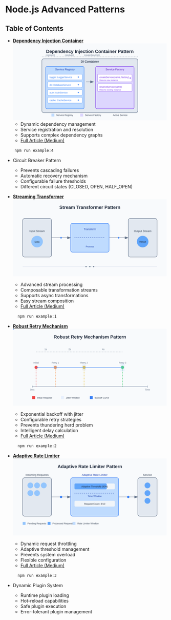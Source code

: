 
# Node.js Advanced Patterns

## Table of Contents

- **[Dependency Injection Container](./examples/DependencyInjectionContainer.js)**
![Dependency Injection Container](./assets/img/di-container-diagram.svg)
    - Dynamic dependency management
    - Service registration and resolution
    - Supports complex dependency graphs
    - [Full Article (Medium)](https://v-checha.medium.com/node-js-advanced-patterns-dependency-injection-container-45938e88e873)

```bash
    npm run example:4
```

- Circuit Breaker Pattern
    - Prevents cascading failures
    - Automatic recovery mechanism
    - Configurable failure thresholds
    - Different circuit states (CLOSED, OPEN, HALF_OPEN)


- **[Streaming Transformer](./examples/StreamTransformer.js)**
![Stream Transformer](./assets/img/stream-transformer-diagram.svg)
    - Advanced stream processing
    - Composable transformation streams
    - Supports async transformations
    - Easy stream composition
    - [Full Article (Medium)](https://v-checha.medium.com/node-js-advanced-patterns-stream-transformer-1b1f3b1b3b3d)
  
  ```bash
    npm run example:1
  ```

- **[Robust Retry Mechanism](./examples/RetryMechanism.js)**
![Retry Mechanism](./assets/img/retry-mechanism-diagram.svg)
    - Exponential backoff with jitter
    - Configurable retry strategies
    - Prevents thundering herd problem
    - Intelligent delay calculation
    - [Full Article (Medium)](https://v-checha.medium.com/node-js-advanced-patterns-robust-retry-mechanism-1b1f3b1b3b3d)

  ```bash
    npm run example:2
  ```


- **[Adaptive Rate Limiter](./examples/AdaptiveRateLimiter.js)**
![Adaptive Rate Limiter](./assets/img/rate-limiter-diagram.svg)
    - Dynamic request throttling
    - Adaptive threshold management
    - Prevents system overload
    - Flexible configuration
    - [Full Article (Medium)](https://medium.com/@v-checha/node-js-advanced-patterns-adaptive-rate-limiter-aa8221177162)

  ```bash
    npm run example:3
  ```

- Dynamic Plugin System
    - Runtime plugin loading
    - Hot-reload capabilities
    - Safe plugin execution
    - Error-tolerant plugin management
